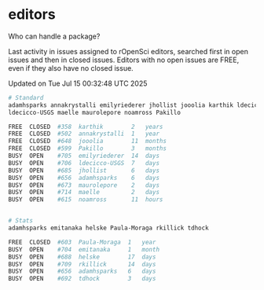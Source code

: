 # editors

Who can handle a package?

Last activity in issues assigned to rOpenSci editors, searched first in open
issues and then in closed issues. Editors with no open issues are FREE, even if
they also have no closed issue.


Updated on Tue Jul 15 00:32:48 UTC 2025

```bash
# Standard
adamhsparks annakrystalli emilyriederer jhollist jooolia karthik ldecicco
ldecicco-USGS maelle maurolepore noamross Pakillo

FREE  CLOSED  #358  karthik        2   years
FREE  CLOSED  #502  annakrystalli  1   year
FREE  CLOSED  #648  jooolia        11  months
FREE  CLOSED  #599  Pakillo        3   months
BUSY  OPEN    #705  emilyriederer  14  days
BUSY  OPEN    #706  ldecicco-USGS  7   days
BUSY  OPEN    #685  jhollist       6   days
BUSY  OPEN    #656  adamhsparks    6   days
BUSY  OPEN    #673  maurolepore    2   days
BUSY  OPEN    #714  maelle         2   days
BUSY  OPEN    #615  noamross       11  hours


# Stats
adamhsparks emitanaka helske Paula-Moraga rkillick tdhock

FREE  CLOSED  #603  Paula-Moraga  1   year
BUSY  OPEN    #704  emitanaka     1   month
BUSY  OPEN    #688  helske        17  days
BUSY  OPEN    #709  rkillick      14  days
BUSY  OPEN    #656  adamhsparks   6   days
BUSY  OPEN    #692  tdhock        3   days
```
